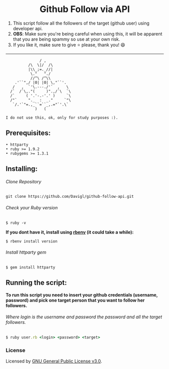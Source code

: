 <h1 align="center"> Github Follow via API </h1>

1. This script follow all the followers of the target (github user) using developer api.
2. **OBS**: Make sure you're being careful when using this, it will be apparent that you are being spammy so use at your own risk.
3. If you like it, make sure to give :star: please, thank you! :smile:
<hr>

```
               / ,
          /\  \|/  /\
          |\\_;=._//|
           \."   "./
           //^\ /^\\
    .'``",/ |0| |0| \,"``'.
   /   ,  `'\.---./'`  ,   \
  /`  /`\,."(     )".,/`\  `\
  /`     ( '.'-.-'.' )     `\
  /"`     "._  :  _."     `"\
   `/.'`"=.,_``=``_,.="`'.\`
             )   (
             
I do not use this, ok, only for study purposes :).
```

## Prerequisites:

```
• httparty
• ruby >= 1.9.2
• rubygems >= 1.3.1
```

## Installing:

###### Clone Repository

```shell
git clone https://github.com/Davigl/github-follow-api.git
```

###### Check your Ruby version

```shell
$ ruby -v
```

**If you dont have it, install using [rbenv](https://github.com/rbenv/rbenv) (it could take a while):**

```shell
$ rbenv install version
```

###### Install httparty gem

```shell
$ gem install httparty
```

## Running the script:

**To run this script you need to insert your github credentials (username, password) and pick one target person that you want to follow her followers.**

###### Where login is the username and password the password and all the target followers. 
```ruby
$ ruby user.rb <login> <password> <target>
```


### License

Licensed by [GNU General Public License v3.0](https://github.com/Davigl/github-follower/blob/master/LICENSE).
